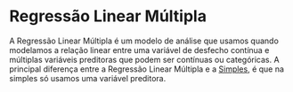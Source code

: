 # Regressão Linear Múltipla
A Regressão Linear Múltipla é um modelo de análise que usamos quando modelamos a relação linear entre uma variável de desfecho contínua e múltiplas variáveis preditoras que podem ser contínuas ou categóricas.
A principal diferença entre a Regressão Linear Múltipla e a [Simples](https://github.com/Gregory-JP/Scikit-Learn/tree/main/Regressao/regressao_simples), é que na simples só usamos uma variável preditora.
